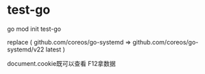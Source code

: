 # test-go

go mod init test-go

replace (
  github.com/coreos/go-systemd => github.com/coreos/go-systemd/v22 latest
)

document.cookie既可以查看  F12拿数据